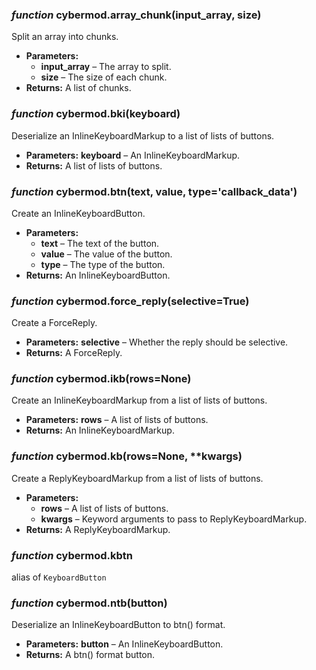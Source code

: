 ###  *function* cybermod.array_chunk(input_array, size)

Split an array into chunks.

* **Parameters:**
    * **input_array** – The array to split.
    * **size** – The size of each chunk.
* **Returns:**
  A list of chunks.

###  *function* cybermod.bki(keyboard)

Deserialize an InlineKeyboardMarkup to a list of lists of buttons.

* **Parameters:**
  **keyboard** – An InlineKeyboardMarkup.
* **Returns:**
  A list of lists of buttons.

###  *function* cybermod.btn(text, value, type='callback_data')

Create an InlineKeyboardButton.

* **Parameters:**
    * **text** – The text of the button.
    * **value** – The value of the button.
    * **type** – The type of the button.
* **Returns:**
  An InlineKeyboardButton.

###  *function* cybermod.force_reply(selective=True)

Create a ForceReply.

* **Parameters:**
  **selective** – Whether the reply should be selective.
* **Returns:**
  A ForceReply.

###  *function* cybermod.ikb(rows=None)

Create an InlineKeyboardMarkup from a list of lists of buttons.

* **Parameters:**
  **rows** – A list of lists of buttons.
* **Returns:**
  An InlineKeyboardMarkup.

###  *function* cybermod.kb(rows=None, \*\*kwargs)

Create a ReplyKeyboardMarkup from a list of lists of buttons.

* **Parameters:**
    * **rows** – A list of lists of buttons.
    * **kwargs** – Keyword arguments to pass to ReplyKeyboardMarkup.
* **Returns:**
  A ReplyKeyboardMarkup.

###  *function* cybermod.kbtn

alias of `KeyboardButton`

###  *function* cybermod.ntb(button)

Deserialize an InlineKeyboardButton to btn() format.

* **Parameters:**
  **button** – An InlineKeyboardButton.
* **Returns:**
  A btn() format button.
